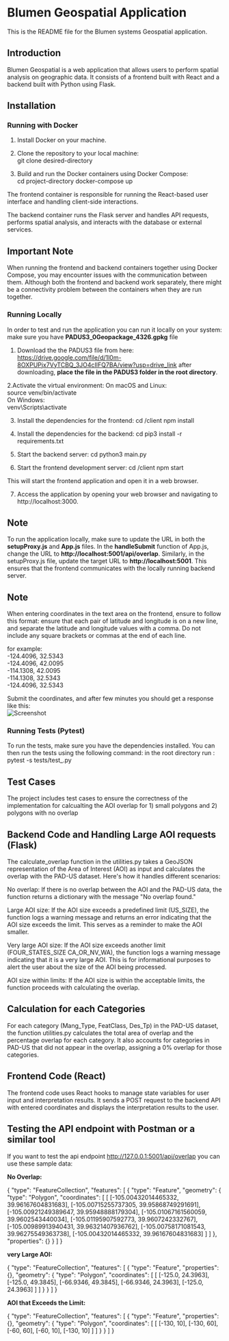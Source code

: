 # Blumen Geospatial Application

This is the README file for the Blumen systems Geospatial application.

## Introduction

Blumen Geospatial is a web application that allows users to perform spatial analysis on geographic data. It consists of a frontend built with React and a backend built with Python using Flask.

## Installation

### Running with Docker

1. Install Docker on your machine. 

2. Clone the repository to your local machine: <br>
    git clone desired-directory
3. Build and run the Docker containers using Docker Compose:<br>
     cd project-directory
     docker-compose up
   
The frontend container is responsible for running the React-based user interface and handling client-side interactions.

The backend container runs the Flask server and handles API requests, performs spatial analysis, and interacts with the database or external services.

## Important Note

When running the frontend and backend containers together using Docker Compose, you may encounter issues with the communication between them. Although both the frontend and backend work separately, there might be a connectivity problem between the containers when they are run together.

### Running Locally
In order to test and run the application you can run it locally on your system:
make sure you have __PADUS3_0Geopackage_4326.gpkg__ file
1. Download the the PADUS3 file from here: https://drive.google.com/file/d/1l0m-8OXPUPjx7VyTCBQ_3JO4cIlFQ7BA/view?usp=drive_link
after downloading, __place the file in the PADUS3 folder in the root directory__.

2.Activate the virtual environment:
    On macOS and Linux:<br>
        source venv/bin/activate<br>
    On Windows: <br>
        venv\Scripts\activate<br>

3. Install the dependencies for the frontend:
     cd <project-directory>/client
     npm install

4. Install the dependencies for the backend:
     cd <project-directory>
     pip3 install -r requirements.txt

5. Start the backend server:
    cd <project-directory>
    python3 main.py

6. Start the frontend development server:
    cd <project-directory>/client
    npm start
   
This will start the frontend application and open it in a web browser.

7. Access the application by opening your web browser and navigating to http://localhost:3000.

  ## Note
To run the application locally, make sure to update the URL in both the __setupProxy.js__ and __App.js__ files. In the __handleSubmit__ function of App.js, change the URL to __http://localhost:5001/api/overlap__. Similarly, in the setupProxy.js file, update the target URL to __http://localhost:5001__. This ensures that the frontend communicates with the locally running backend server.

  ## Note
  When entering coordinates in the text area on the frontend, ensure to follow this format:
  ensure that each pair of latitude and longitude is on a new line, and separate the latitude and    longitude values with a comma. Do not include any square brackets or commas at the end of each     line. 
  
  for example:<br>
-124.4096, 32.5343<br>
-124.4096, 42.0095<br>
-114.1308, 42.0095<br>
-114.1308, 32.5343<br>
-124.4096, 32.5343<br>

Submit the coordinates, and after few minutes you should get a response like this:<br>
![Screenshot](frontend-example.png)
### Running Tests (Pytest)
To run the tests, make sure you have the dependencies installed. You can then run the tests using the following command:
  in the root directory run : pytest -s tests/test_.py
  
## Test Cases
The project includes test cases to ensure the correctness of the implementation for calcualting the AOI overlap for 1) small polygons and 2) polygons with no overlap

## Backend Code and Handling Large AOI requests (Flask)
The calculate_overlap function in the utilities.py takes a GeoJSON representation of the Area of Interest (AOI) as input and calculates the overlap with the PAD-US dataset. Here's how it handles different scenarios:

No overlap: If there is no overlap between the AOI and the PAD-US data, the function returns a dictionary with the message "No overlap found."

Large AOI size: If the AOI size exceeds a predefined limit (US_SIZE), the function logs a warning message and returns an error indicating that the AOI size exceeds the limit. This serves as a reminder to make the AOI smaller.

Very large AOI size: If the AOI size exceeds another limit (FOUR_STATES_SIZE CA_OR_NV_WA), the function logs a warning message indicating that it is a very large AOI. This is for informational purposes to alert the user about the size of the AOI being processed.  

AOI size within limits: If the AOI size is within the acceptable limits, the function proceeds with calculating the overlap.

## Calculation for each Categories
For each category (Mang_Type, FeatClass, Des_Tp) in the PAD-US dataset, the function utilities.py calculates the total area of overlap and the percentage overlap for each category. It also accounts for categories in PAD-US that did not appear in the overlap, assigning a 0% overlap for those categories.

## Frontend Code (React)
The frontend code uses React hooks to manage state variables for user input and interpretation results. It sends a POST request to the backend API with entered coordinates and displays the interpretation results to the user.

## Testing the API endpoint with Postman or a similar tool
If you want to test the api endpoint http://127.0.0.1:5001/api/overlap you can use these sample data:

__No Overlap:__

{
  "type": "FeatureCollection",
  "features": [
    {
      "type": "Feature",
      "geometry": {
        "type": "Polygon",
        "coordinates": [
          [
            [-105.00432014465332, 39.96167604831683],
            [-105.00715255737305, 39.95868749291691],
            [-105.00921249389647, 39.95948888179304],
            [-105.01067161560059, 39.9602543440034],
            [-105.01195907592773, 39.9607242332767],
            [-105.00989913940431, 39.96321407936762],
            [-105.00758171081543, 39.96275549363738],
            [-105.00432014465332, 39.96167604831683]
          ]
        ]
      },
      "properties": {}
    }
  ]
}

__very Large AOI:__

{
  "type": "FeatureCollection",
  "features": [
    {
      "type": "Feature",
      "properties": {},
      "geometry": {
        "type": "Polygon",
        "coordinates": [
          [
            [-125.0, 24.3963],
            [-125.0, 49.3845],
            [-66.9346, 49.3845],
            [-66.9346, 24.3963],
            [-125.0, 24.3963]
          ]
        ]
      }
    }
  ]
}

__AOI that Exceeds the Limit:__

{
    "type": "FeatureCollection",
    "features": [
        {
            "type": "Feature",
            "properties": {},
            "geometry": {
                "type": "Polygon",
                "coordinates": [
                    [
                        [-130, 10],
                        [-130, 60],
                        [-60, 60],
                        [-60, 10],
                        [-130, 10]
                    ]
                ]
            }
        }
    ]
}






